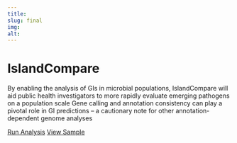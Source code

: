 ```yaml
---
title:
slug: final
img:
alt:
---
```


# IslandCompare
By enabling the analysis of GIs in microbial populations, IslandCompare will aid public health investigators to more rapidly evaluate emerging pathogens on a population scale
Gene calling and annotation consistency can play a pivotal role in GI predictions – a cautionary note for other annotation-dependent genome analyses

<a href="/analysis" class="btn btn-success btn-lg" target="_self">Run Analysis</a>
<a href="/visualize?src=https%3A%2F%2Fislandcompare.pathogenomics.sfu.ca%2Fdemo%2Flisteria_sample_analysis.gff3" class="btn btn-success btn-lg" target="_self">View Sample</a>